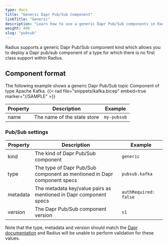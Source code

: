 ```yaml
---
type: docs
title: "Generic Dapr Pub/Sub Component"
linkTitle: "Generic"
description: "Learn how to use a generic Dapr Pub/Sub components in Radius"
weight: 400
slug: "pubsub"
---
```


Radius supports a generic Dapr Pub/Sub component kind which allows you to deploy a Dapr pub/sub component of a type for which there is no first class support within Radius.

## Component format

The following example shows a generic Dapr Pub/Sub topic Component of type Apache Kafka.
{{< rad file="snippets/kafka.bicep" embed=true marker="//SAMPLE" >}}

| Property | Description | Example |
|----------|-------------|---------|
| name | The name of the state store | `my-pubsub` |


### Pub/Sub settings

| Property | Description | Example |
|----------|-------------|---------|
| kind | The kind of Dapr Pub/Sub component | `generic` |
| type | The type of Dapr Pub/Sub component as mentioned in Dapr component specs | `pubsub.kafka`
| metadata | The metadata key/value pairs as mentioned in Dapr component specs | `authRequired: false`
| version | The Dapr Pub/Sub component version | `v1` |

Note that the type, metadata and version should match the [Dapr documentation](https://docs.dapr.io/reference/components-reference/) and Radius will be unable to perform validation for these values.